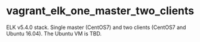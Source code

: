 # vagrant_elk_one_master_two_clients
ELK v5.4.0 stack. Single master (CentOS7) and two clients (CentOS7 and Ubuntu 16.04). The Ubuntu VM is TBD.
